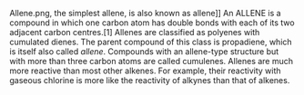Allene.png, the simplest allene, is also known as allene]] An ALLENE is a compound in which one carbon atom has double bonds with each of its two adjacent carbon centres.[1] Allenes are classified as polyenes with cumulated dienes. The parent compound of this class is propadiene, which is itself also called _allene_. Compounds with an allene-type structure but with more than three carbon atoms are called cumulenes. Allenes are much more reactive than most other alkenes. For example, their reactivity with gaseous chlorine is more like the reactivity of alkynes than that of alkenes.
